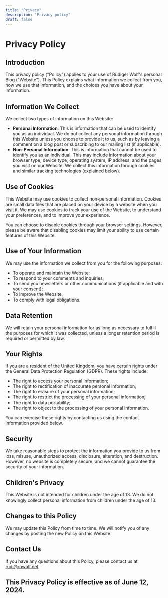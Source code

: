 ```yaml
---
title: "Privacy"
description: "Privacy policy"
draft: false
---
```


# Privacy Policy

## Introduction

This privacy policy ("Policy") applies to your use of Rüdiger Wolf's personal Blog ("Website"). This Policy explains what information we collect from you, how we use that information, and the choices you have about your information.

## Information We Collect

We collect two types of information on this Website:

  * **Personal Information**: This is information that can be used to identify you as an individual. We do not collect any personal information through this Website unless you choose to provide it to us, such as by leaving a comment on a blog post or subscribing to our mailing list (if applicable).
  * **Non-Personal Information**: This is information that cannot be used to identify you as an individual. This may include information about your browser type, device type, operating system, IP address, and the pages you visit on our Website. We collect this information through cookies and similar tracking technologies (explained below).

## Use of Cookies

This Website may use cookies to collect non-personal information. Cookies are small data files that are placed on your device by a website when you visit it. We may use cookies to track your use of the Website, to understand your preferences, and to improve your experience.

You can choose to disable cookies through your browser settings. However, please be aware that disabling cookies may limit your ability to use certain features of this Website.

## Use of Your Information

We may use the information we collect from you for the following purposes:

  * To operate and maintain the Website;
  * To respond to your comments and inquiries;
  * To send you newsletters or other communications (if applicable and with your consent);
  * To improve the Website;
  * To comply with legal obligations.

## Data Retention

We will retain your personal information for as long as necessary to fulfill the purposes for which it was collected, unless a longer retention period is required or permitted by law.

## Your Rights

If you are a resident of the United Kingdom, you have certain rights under the General Data Protection Regulation (GDPR). These rights include:

  * The right to access your personal information;
  * The right to rectification of inaccurate personal information;
  * The right to erasure of your personal information;
  * The right to restrict the processing of your personal information;
  * The right to data portability;
  * The right to object to the processing of your personal information.

You can exercise these rights by contacting us using the contact information provided below.

## Security

We take reasonable steps to protect the information you provide to us from loss, misuse, unauthorized access, disclosure, alteration, and destruction. However, no website is completely secure, and we cannot guarantee the security of your information.

## Children's Privacy

This Website is not intended for children under the age of 13. We do not knowingly collect personal information from children under the age of 13.

## Changes to this Policy

We may update this Policy from time to time. We will notify you of any changes by posting the new Policy on this Website.

## Contact Us

If you have any questions about this Policy, please contact us at rudi@rnwolf.net.

## This Privacy Policy is effective as of June 12, 2024.
